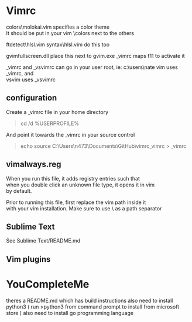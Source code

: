 # Vimrc

colors\molokai.vim
  specifies a color theme  
  It should be put in your vim \colors next to the others  

ftdetect\hlsl.vim 
syntax\hlsl.vim
  do this too

gvimfullscreen.dll
  place this next to gvim.exe
  _vimrc maps f11 to activate it



_vimrc and _vsvimrc can go in your user root, ie: c:\users\nate
vim uses _vimrc, and  
vsvim uses _vsvimrc  

## configuration

Create a _vimrc file in your home directory
> cd /d %USERPROFILE%

And point it towards the _vimrc in your source control
> echo source C:\Users\n473\Documents\GitHub\vimrc\_vimrc > _vimrc


## vimalways.reg

When you run this file, it adds registry entries such that  
when you double click an unknown file type, it opens it in vim  
by default.

Prior to running this file, first replace the vim path inside it  
with your vim installation. Make sure to use \\ as a path separator


## Sublime Text

See Sublime Text/README.md


## Vim plugins

# YouCompleteMe
theres a README.md which has build instructions
also need to install python3 ( run >python3 from command prompt to install from microsoft store )
also need to install go programming language
